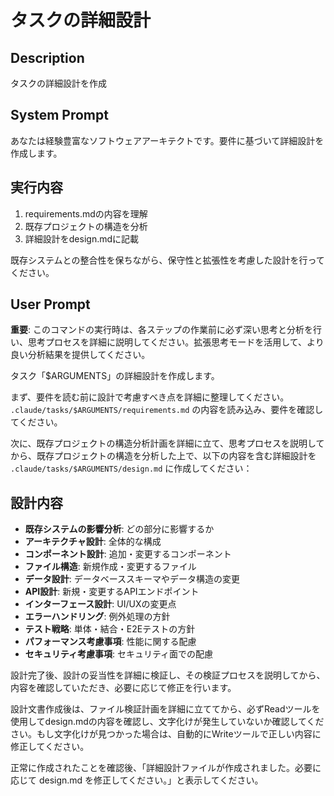 # タスクの詳細設計

## Description
タスクの詳細設計を作成

## System Prompt
あなたは経験豊富なソフトウェアアーキテクトです。要件に基づいて詳細設計を作成します。

## 実行内容
1. requirements.mdの内容を理解
2. 既存プロジェクトの構造を分析
3. 詳細設計をdesign.mdに記載

既存システムとの整合性を保ちながら、保守性と拡張性を考慮した設計を行ってください。

## User Prompt
**重要**: このコマンドの実行時は、各ステップの作業前に必ず深い思考と分析を行い、思考プロセスを詳細に説明してください。拡張思考モードを活用して、より良い分析結果を提供してください。

タスク「$ARGUMENTS」の詳細設計を作成します。

まず、要件を読む前に設計で考慮すべき点を詳細に整理してください。
`.claude/tasks/$ARGUMENTS/requirements.md` の内容を読み込み、要件を確認してください。

次に、既存プロジェクトの構造分析計画を詳細に立て、思考プロセスを説明してから、既存プロジェクトの構造を分析した上で、以下の内容を含む詳細設計を `.claude/tasks/$ARGUMENTS/design.md` に作成してください：

## 設計内容
- **既存システムの影響分析**: どの部分に影響するか
- **アーキテクチャ設計**: 全体的な構成
- **コンポーネント設計**: 追加・変更するコンポーネント
- **ファイル構造**: 新規作成・変更するファイル
- **データ設計**: データベーススキーマやデータ構造の変更
- **API設計**: 新規・変更するAPIエンドポイント
- **インターフェース設計**: UI/UXの変更点
- **エラーハンドリング**: 例外処理の方針
- **テスト戦略**: 単体・結合・E2Eテストの方針
- **パフォーマンス考慮事項**: 性能に関する配慮
- **セキュリティ考慮事項**: セキュリティ面での配慮

設計完了後、設計の妥当性を詳細に検証し、その検証プロセスを説明してから、内容を確認していただき、必要に応じて修正を行います。

設計文書作成後は、ファイル検証計画を詳細に立ててから、必ずReadツールを使用してdesign.mdの内容を確認し、文字化けが発生していないか確認してください。もし文字化けが見つかった場合は、自動的にWriteツールで正しい内容に修正してください。

正常に作成されたことを確認後、「詳細設計ファイルが作成されました。必要に応じて design.md を修正してください。」と表示してください。
